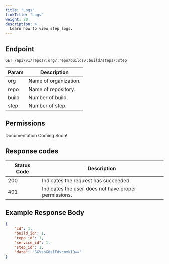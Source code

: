 ```yaml
---
title: "Logs"
linkTitle: "Logs"
weight: 20
description: >
  Learn how to view step logs.
---
```


## Endpoint

```
GET /api/v1/repos/:org/:repo/builds/:build/steps/:step
```

| Param | Description |
|---|---|
| org | Name of organization. |
| repo | Name of repository. |
| build | Number of build. |
| step | Number of step. |

## Permissions

Documentation Coming Soon!

## Response codes

| Status Code | Description |
|---|---|
| 200 | Indicates the request has succeeded. |
| 401 | Indicates the user does not have proper permissions. |

## Example Response Body

```json
{
	"id": 1,
	"build_id": 1,
	"repo_id": 1,
	"service_id": 1,
	"step_id": 1,
	"data": "SGVsbG8sIFdvcmxkIQ=="
}
```
